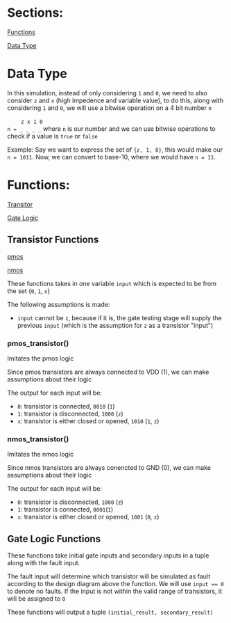 # Sections:
[Functions](#functions)

[Data Type](#data-type)

# Data Type

In this simulation, instead of only considering `1` and `0`, we need to also consider `z` and `x` (high impedence and variable value), to do this, along with considering `1` and `0`, we will use a bitwise operation on a 4 bit number `n`

&nbsp;&nbsp;&nbsp;&nbsp;&nbsp;&nbsp;&nbsp;&nbsp;`z x 1 0`<br>
`n = _ _ _ _` where `n` is our number and we can use bitwise operations to check if a value is `true` or `false`

Example:
Say we want to express the set of `{z, 1, 0}`, this would make our `n = 1011`. Now, we can convert to base-10, where we would have `n = 11`.


# Functions:
[Transitor](#transistor-functions)

[Gate Logic](#gate-logic-functions)

## Transistor Functions

[pmos](#pmos_transistor)

[nmos](#nmos_transistor)

These functions takes in one variable `input` which is expected to be from the set {`0`, `1`, `x`}


The following assumptions is made:

* `input` cannot be `z`, because if it is, the gate testing stage will supply the previous `input` (which is the assumption for `z` as a transistor "input")

### pmos_transistor()
Imitates the pmos logic

Since pmos transistors are always connected to VDD (1), we can make assumptions about their logic

The output for each input will be:

* `0`: transistor is connected, `0010` (`1`)
* `1`: transistor is disconnected, `1000` (`z`)
* `x`: transistor is either closed or opened, `1010` (`1`, `z`)


### nmos_transistor()
Imitates the nmos logic

Since nmos transistors are always conencted to GND (0), we can make assumptions about their logic

The output for each input will be:

* `0`: transistor is disconnected, `1000` (`z`)
* `1`: transistor is connected, `0001`(`1`)
* `x`: transistor is either closed or opened, `1001` (`0`, `z`)

## Gate Logic Functions

These functions take initial gate inputs and secondary inputs in a tuple along with the fault input.

The fault input will determine which transistor will be simulated as fault according to the design diagram above the function. We will use `input == 0` to denote no faults. If the input is not within the valid range of transistors, it will be assigned to `0`

These functions will output a tuple `(initial_result, secondary_result)`